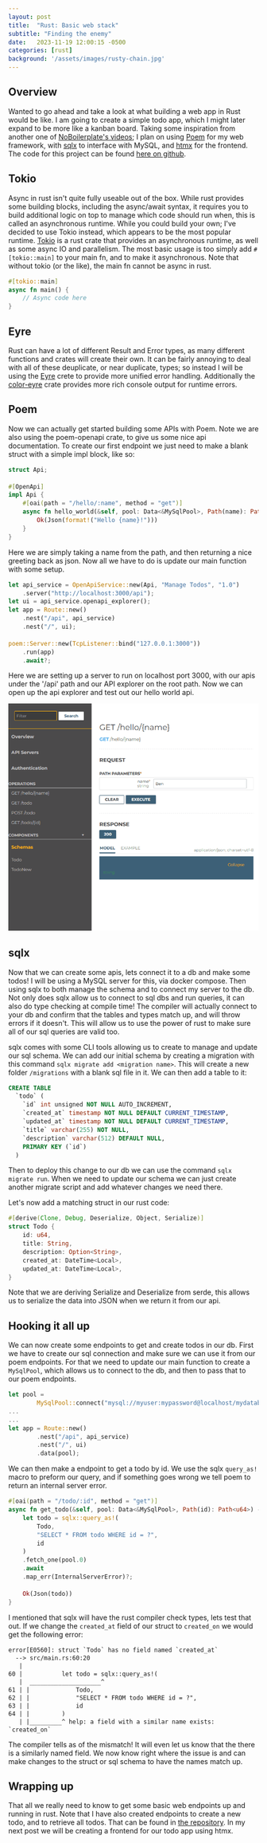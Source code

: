 ```yaml
---
layout: post
title:  "Rust: Basic web stack"
subtitle: "Finding the enemy"
date:   2023-11-19 12:00:15 -0500
categories: [rust]
background: '/assets/images/rusty-chain.jpg'
---
```


## Overview

Wanted to go ahead and take a look at what building a web app in Rust would be like. I am going to create a simple todo app, which I might later expand to be more like a kanban board. Taking some inspiration from another one of [NoBoilerplate's videos](https://www.youtube.com/watch?v=pocWrUj68tU); I plan on using [Poem](https://github.com/poem-web/poem) for my web framework, with [sqlx](https://docs.rs/sqlx/latest/sqlx/) to interface with MySQL, and [htmx](https://htmx.org/) for the frontend. The code for this project can be found [here on github](https://github.com/ShadowRonin/rust-todo).

## Tokio
Async in rust isn't quite fully useable out of the box. While rust provides some building blocks, including the async/await syntax, it requires you to build additional logic on top to manage which code should run when, this is called an asynchronous runtime. While you could build your own; I've decided to use Tokio instead, which appears to be the most popular runtime. [Tokio](https://tokio.rs/) is a rust crate that provides an asynchronous runtime, as well as some async IO and parallelism. The most basic usage is too simply add `#[tokio::main]` to your main fn, and to make it asynchronous. Note that without tokio (or the like), the main fn cannot be async in rust.

```rust
#[tokio::main]
async fn main() {
    // Async code here
}
```

## Eyre
Rust can have a lot of different Result and Error types, as many different functions and crates will create their own. It can be fairly annoying to deal with all of these deuplicate, or near duplicate, types; so instead I will be using the [Eyre](https://crates.io/crates/eyre) crete to provide more unified error handling. Additionally the [color-eyre](color-eyre) crate provides more rich console output for runtime errors. 

## Poem

Now we can actually get started building some APIs with Poem. Note we are also using the poem-openapi crate, to give us some nice api documentation. To create our first endpoint we just need to make a blank struct with a simple impl block, like so: 
```rust
struct Api;

#[OpenApi]
impl Api {
    #[oai(path = "/hello/:name", method = "get")]
    async fn hello_world(&self, pool: Data<&MySqlPool>, Path(name): Path<String>) -> Result<Json<String>> {
        Ok(Json(format!("Hello {name}!")))
    }
}
```

Here we are simply taking a name from the path, and then returning a nice greeting back as json. Now all we have to do is update our main function with some setup.

```rust
let api_service = OpenApiService::new(Api, "Manage Todos", "1.0")
    .server("http://localhost:3000/api");
let ui = api_service.openapi_explorer();
let app = Route::new()
    .nest("/api", api_service)
    .nest("/", ui);

poem::Server::new(TcpListener::bind("127.0.0.1:3000"))
    .run(app)
    .await?;
```

Here we are setting up a server to run on localhost port 3000, with our apis under the '/api' path and our API explorer on the root path. Now we can open up the api explorer and test out our hello world api.

![](/assets/posts/2023-11-19/hello-poem.gif)

## sqlx

Now that we can create some apis, lets connect it to a db and make some todos! I will be using a MySQL server for this, via docker compose. Then using sqlx to both manage the schema and to connect my server to the db. Not only does sqlx allow us to connect to sql dbs and run queries, it can also do type checking at compile time! The compiler will actually connect to your db and confirm that the tables and types match up, and will throw errors if it doesn't. This will allow us to use the power of rust to make sure all of our sql queries are valid too.

sqlx comes with some CLI tools allowing us to create to manage and update our sql schema. We can add our initial schema by creating a migration with this command `sqlx migrate add <migration name>`. This will create a new folder `/migrations` with a blank sql file in it. We can then add a table to it:
```sql
CREATE TABLE
  `todo` (
    `id` int unsigned NOT NULL AUTO_INCREMENT,
    `created_at` timestamp NOT NULL DEFAULT CURRENT_TIMESTAMP,
    `updated_at` timestamp NOT NULL DEFAULT CURRENT_TIMESTAMP,
    `title` varchar(255) NOT NULL,
    `description` varchar(512) DEFAULT NULL,
    PRIMARY KEY (`id`)
  )
```

Then to deploy this change to our db we can use the command `sqlx migrate run`. When we need to update our schema we can just create another migrate script and add whatever changes we need there.

Let's now add a matching struct in our rust code:
```rust
#[derive(Clone, Debug, Deserialize, Object, Serialize)]
struct Todo {
    id: u64,
    title: String,
    description: Option<String>,
    created_at: DateTime<Local>,
    updated_at: DateTime<Local>,
}
```

Note that we are deriving Serialize and Deserialize from serde, this allows us to serialize the data into JSON when we return it from our api.

## Hooking it all up

We can now create some endpoints to get and create todos in our db. First we have to create our sql connection and make sure we can use it from our poem endpoints. For that we need to update our main function to create a `MySqlPool`, which allows us to connect to the db, and then to pass that to our poem endpoints.
```rust
let pool = 
	    MySqlPool::connect("mysql://myuser:mypassword@localhost/mydatabase").await?;
...
...
let app = Route::new()
        .nest("/api", api_service)
        .nest("/", ui)
        .data(pool);
```


We can then make a endpoint to get a todo by id. We use the sqlx `query_as!` macro to preform our query, and if something goes wrong we tell poem to return an internal server error.
```rust
#[oai(path = "/todo/:id", method = "get")]
async fn get_todo(&self, pool: Data<&MySqlPool>, Path(id): Path<u64>) -> Result<Json<Todo>> {
    let todo = sqlx::query_as!(
        Todo, 
        "SELECT * FROM todo WHERE id = ?",
        id
    )
    .fetch_one(pool.0)
    .await
    .map_err(InternalServerError)?;

    Ok(Json(todo))
}
```

I mentioned that sqlx will have the rust compiler check types, lets test that out. If we change the `created_at` field of our struct to `created_on` we would get the following error:
```
error[E0560]: struct `Todo` has no field named `created_at`
  --> src/main.rs:60:20
   |
60 |           let todo = sqlx::query_as!(
   |  ____________________^
61 | |             Todo, 
62 | |             "SELECT * FROM todo WHERE id = ?",
63 | |             id
64 | |         )
   | |_________^ help: a field with a similar name exists: `created_on`
```
The compiler tells as of the mismatch! It will even let us know that the there is a similarly named field. We now know right where the issue is and can make changes to the struct or sql schema to have the names match up.

## Wrapping up
That all we really need to know to get some basic web endpoints up and running in rust. Note that I have also created endpoints to create a new todo, and to retrieve all todos. That can be found in [the repository](https://github.com/ShadowRonin/rust-todo). In my next post we will be creating a frontend for our todo app using htmx.